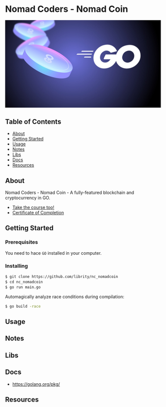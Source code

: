 # Nomad Coders - Nomad Coin

<p align="center">
    <img src=".github/nomadcoin.jpeg" />
</p>

## Table of Contents

- [About](#about)
- [Getting Started](#getting_started)
- [Usage](#usage)
- [Notes](#notes)
- [Libs](#libs)
- [Docs](#docs)
- [Resources](#resources)

## About <a name = "about"></a>

Nomad Coders - Nomad Coin - A fully-featured blockchain and cryptocurrency in GO.

- [Take the course too!](https://nomadcoders.co/nomadcoin)
- [Certificate of Completion]()

## Getting Started <a name = "getting_started"></a>

### Prerequisites

You need to hace `GO` installed in your computer.

### Installing

```bash
$ git clone https://github.com/librity/nc_nomadcoin
$ cd nc_nomadcoin
$ go run main.go
```

Automagically analyze race conditions during compilation:

```bash
$ go build -race
```

## Usage <a name = "usage"></a>

## Notes <a name = "notes"></a>

## Libs <a name = "libs"></a>

## Docs <a name = "docs"></a>

- https://golang.org/pkg/

## Resources <a name = "resources"></a>
